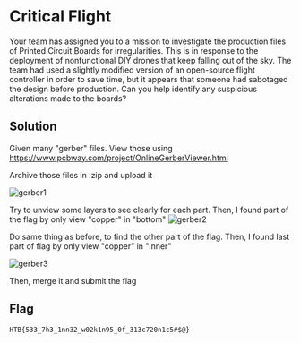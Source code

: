 # Critical Flight

Your team has assigned you to a mission to investigate the production files of Printed Circuit Boards for irregularities. This is in response to the deployment of nonfunctional DIY drones that keep falling out of the sky. The team had used a slightly modified version of an open-source flight controller in order to save time, but it appears that someone had sabotaged the design before production. Can you help identify any suspicious alterations made to the boards?

## Solution

Given many "gerber" files. 
View those using https://www.pcbway.com/project/OnlineGerberViewer.html

Archive those files in .zip and upload it

![gerber1](/assets/gerber1.PNG)

Try to unview some layers to see clearly for each part. Then, I found part of the flag by only view "copper" in "bottom"
![gerber2](/assets/gerber2.PNG)

Do same thing as before, to find the other part of the flag.
Then, I found last part of flag by only view "copper" in "inner"

![gerber3](/assets/gerber3.PNG)

Then, merge it and submit the flag

## Flag
    HTB{533_7h3_1nn32_w02k1n95_0f_313c720n1c5#$@}


 
